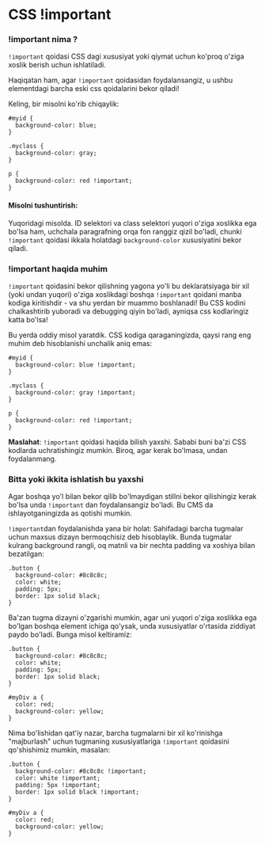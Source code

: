 # CSS !important

### !important nima ? <a href="#important-ozi-nima" id="important-ozi-nima"></a>

`!important` qoidasi CSS dagi xususiyat yoki qiymat uchun ko'proq o'ziga xoslik berish uchun ishlatiladi.

Haqiqatan ham, agar `!important` qoidasidan foydalansangiz, u ushbu elementdagi barcha eski css qoidalarini bekor qiladi!

Keling, bir misolni ko'rib chiqaylik:

```
#myid {
  background-color: blue;
}

.myclass {
  background-color: gray;
}

p {
  background-color: red !important;
}
```

#### Misolni tushuntirish: <a href="#misolni-tushuntirsak" id="misolni-tushuntirsak"></a>

Yuqoridagi misolda. ID selektori va class selektori yuqori o'ziga xoslikka ega bo'lsa ham, uchchala paragrafning orqa fon ranggiz qizil bo'ladi, chunki `!important` qoidasi ikkala holatdagi `background-color` xususiyatini bekor qiladi.

### !important haqida muhim <a href="#important-haqida-muhim" id="important-haqida-muhim"></a>

`!important` qoidasini bekor qilishning yagona yo'li bu deklaratsiyaga bir xil (yoki undan yuqori) o'ziga xoslikdagi boshqa `!important` qoidani manba kodiga kiritishdir - va shu yerdan bir muammo boshlanadi! Bu CSS kodini chalkashtirib yuboradi va debugging qiyin bo'ladi, ayniqsa  css kodlaringiz katta bo'lsa!

Bu yerda oddiy misol yaratdik. CSS kodiga qaraganingizda, qaysi rang eng muhim deb hisoblanishi unchalik aniq emas:

```
#myid {
  background-color: blue !important;
}

.myclass {
  background-color: gray !important;
}

p {
  background-color: red !important;
}
```

**Maslahat**: `!important` qoidasi haqida bilish yaxshi. Sababi buni ba'zi CSS kodlarda uchratishingiz mumkin. Biroq, agar kerak bo'lmasa, undan foydalanmang.

### Bitta yoki ikkita ishlatish bu yaxshi <a href="#balki-bitta-yoki-ikkita-ishlatish-bu-yaxshi" id="balki-bitta-yoki-ikkita-ishlatish-bu-yaxshi"></a>

Agar boshqa yo'l bilan bekor qilib bo'lmaydigan stillni bekor qilishingiz kerak bo'lsa unda `!important` dan foydalansangiz bo'ladi. Bu CMS da ishlayotganingizda as qotishi mumkin.

`!important`dan foydalanishda yana bir holat: Sahifadagi barcha tugmalar uchun maxsus dizayn bermoqchisiz deb hisoblaylik. Bunda tugmalar kulrang background rangli, oq matnli va bir nechta padding va xoshiya bilan bezatilgan:

```
.button {
  background-color: #8c8c8c;
  color: white;
  padding: 5px;
  border: 1px solid black;
}
```

Ba'zan tugma dizayni o'zgarishi mumkin, agar uni yuqori o'ziga xoslikka ega bo'lgan boshqa element ichiga qo'ysak, unda xususiyatlar o'rtasida ziddiyat paydo bo'ladi. Bunga misol keltiramiz:

```
.button {
  background-color: #8c8c8c;
  color: white;
  padding: 5px;
  border: 1px solid black;
}

#myDiv a {
  color: red;
  background-color: yellow;
}
```

Nima bo'lishidan qat'iy nazar, barcha tugmalarni bir xil ko'rinishga "majburlash" uchun tugmaning xususiyatlariga `!important` qoidasini qo'shishimiz mumkin, masalan:

```
.button {
  background-color: #8c8c8c !important;
  color: white !important;
  padding: 5px !important;
  border: 1px solid black !important;
}

#myDiv a {
  color: red;
  background-color: yellow;
}
```
